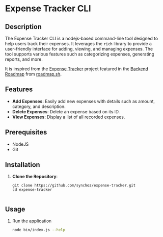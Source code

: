 # Expense Tracker CLI

## Description
The Expense Tracker CLI is a nodejs-based command-line tool designed to help users track their expenses. It leverages the `rich` library to provide a user-friendly interface for adding, viewing, and managing expenses. The tool supports various features such as categorizing expenses, generating reports, and more.

It is inspired from the [Expense Tracker](https://roadmap.sh/projects/expense-tracker) project featured in the [Backend Roadmap](https://roadmap.sh/backend) from [roadmap.sh](https://roadmap.sh/).

## Features
- **Add Expenses**: Easily add new expenses with details such as amount, category, and description.
- **Delete Expenses**: Delete an expense based on its ID.
- **View Expenses**: Display a list of all recorded expenses.

## Prerequisites
- NodeJS
- Git

## Installation
1. **Clone the Repository**:
   ``` nodejs
   git clone https://github.com/synchoz/expense-tracker.git
   cd expense-tracker
  
## Usage
1. Run the application
   ```sh
   node bin/index.js --help
